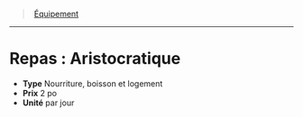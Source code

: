 ﻿---
!EquipmentItem
Type: Nourriture, boisson et logement
Price: 2 po
Unity: par jour
Id: equipment_hd.md#repas--aristocratique
ParentLink: equipment_hd.md#Équipement
Name: 'Repas : Aristocratique'
ParentName: Équipement
NameLevel: 1
Attributes: {}
---
> [Équipement](hd_equipment.md)

---

# Repas : Aristocratique

- **Type** Nourriture, boisson et logement
- **Prix** 2 po
- **Unité** par jour

